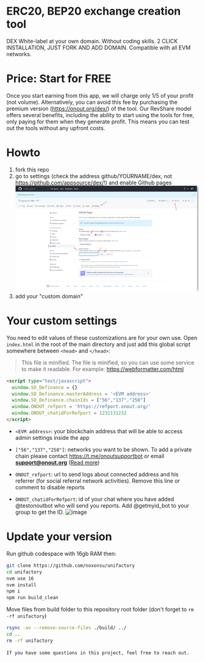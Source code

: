 # ERC20, BEP20 exchange creation tool

DEX White-label at your own domain. Without coding skills. 2 CLICK INSTALLATION, JUST FORK AND ADD DOMAIN.
Compatible with all EVM networks.

# Price: Start for FREE

Once you start earning from this app, we will charge only 1/5 of your profit (not volume). Alternatively, you can avoid this fee by purchasing the premium version (https://onout.org/dex/) of the tool. Our RevShare model offers several benefits, including the ability to start using the tools for free, only paying for them when they generate profit. This means you can test out the tools without any upfront costs.

# Howto

1. fork this repo
2. go to settings (check the address github/YOURNAME/dex, not https://github.com/appsource/dex/!) and enable Github pages
   ![alt text](howto.png "Title")
3. add your "custom domain"

# Your custom settings

You need to edit values of these customizations are for your own use. Open `index.html` in the root of the main directory and just add this global script somewhere between `<head>` and `</head>`:
> This file is minified. The file is minified, so you can use some service to make it readable. For example: https://webformatter.com/html

```html
<script type="text/javascript">
  window.SO_Definance = {}
  window.SO_Definance.masterAddress = '<EVM address>'
  window.SO_Definance.chainIds = ["56","137","250"]
  window.ONOUT_refport = 'https://refport.onout.org/'
  window.ONOUT_chatidForRefport = 1232131232
</script>
```

- `<EVM address>`: your blockchain address that will be able to access admin settings inside the app
- `["56","137","250"]`: networks you want to be shown.
  To add a private chain please contact https://t.me/onoutsupportbot or email **support@onout.org** ([Read more](https://support.onout.org/hc/1331700057/32/addnewnetwork?category_id=8))

- `ONOUT_refport`: url to send logs about connected address and his referrer (for social referral network activities). Remove this line or comment to disable reports
- `ONOUT_chatidForRefport`: id of your chat where you have added @testonoutbot who will send you reports. Add @getmyid_bot to your group to get the ID.
  ![image](https://user-images.githubusercontent.com/2914674/205314312-a75aa402-c248-49d6-8e35-d9b1453e9bd9.png)

# Update your version

Run github codespace with 16gb RAM then:

```bash
git clone https://github.com/noxonsu/unifactory
cd unifactory
nvm use 16
nvm install
npm i
npm run build_clean
```

Move files from build folder to this repository root folder (don't forget to `rm -rf unifactory`)

```bash
rsync -av --remove-source-files ./build/ ../
cd ..
rm -rf unifactory
```

`If you have some questions in this project, feel free to reach out.`
